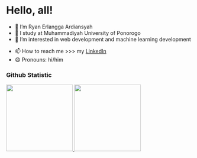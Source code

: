 # Hello, all!
- 👋 I’m Ryan Erlangga Ardiansyah
- 🌱 I study at Muhammadiyah University of Ponorogo
- 👀 I’m interested in web development and machine learning development
<!---
- 💞️ I’m looking to collaborate on ...
--->
- 📫 How to reach me >>> my [LinkedIn](https://www.linkedin.com/in/ryan-erlangga-ardiansyah/)
- 😄 Pronouns: hi/him
<!---
- ⚡ Fun fact: ...
--->

### Github Statistic
<p align="left">
<a href="https://github.com/dimasmds">
  <img height="180em" src="https://github-readme-stats-eight-theta.vercel.app/api?username=ryanea-exe&show_icons=true&theme=algolia&include_all_commits=true&count_private=true"/>
  <img height="180em" src="https://github-readme-stats-eight-theta.vercel.app/api/top-langs/?username=ryanea-exe&layout=compact&langs_count=8&theme=algolia"/>
</a>
</p>

<!---
ryanea-exe/ryanea-exe is a ✨ special ✨ repository because its `README.md` (this file) appears on your GitHub profile.
You can click the Preview link to take a look at your changes.
--->
